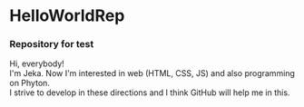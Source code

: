 # HelloWorldRep
<h3>Repository for test</h3>
Hi, everybody!</br>
I'm Jeka. Now I'm interested in web (HTML, CSS, JS) and also programming on Phyton.</br>
I strive to develop in these directions and I think GitHub will help me in this.
